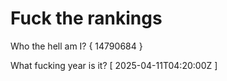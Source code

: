 # Fuck the rankings

Who the hell am I?
{ 14790684 }

What fucking year is it?
[ 2025-04-11T04:20:00Z ]
